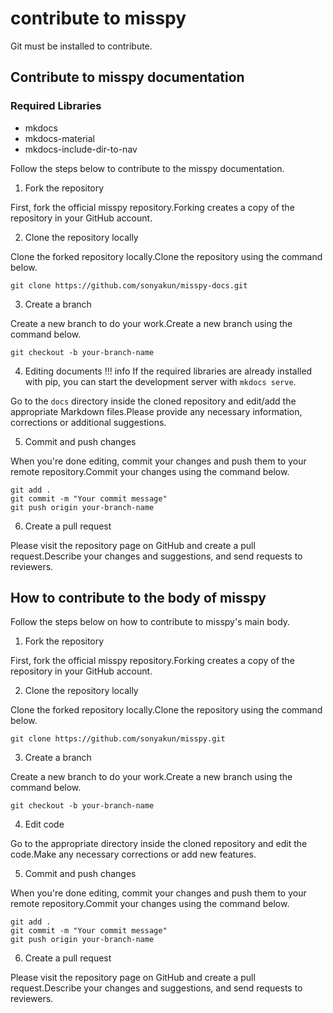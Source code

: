 # contribute to misspy
Git must be installed to contribute.
## **Contribute to misspy documentation**

### Required Libraries
* mkdocs
* mkdocs-material
* mkdocs-include-dir-to-nav

Follow the steps below to contribute to the misspy documentation.

1. Fork the repository

First, fork the official misspy repository.Forking creates a copy of the repository in your GitHub account.

2. Clone the repository locally

Clone the forked repository locally.Clone the repository using the command below.

```
git clone https://github.com/sonyakun/misspy-docs.git
```

3. Create a branch

Create a new branch to do your work.Create a new branch using the command below.

```
git checkout -b your-branch-name
```

4. Editing documents
!!! info
    If the required libraries are already installed with pip, you can start the development server with `mkdocs serve`.


Go to the `docs` directory inside the cloned repository and edit/add the appropriate Markdown files.Please provide any necessary information, corrections or additional suggestions.

5. Commit and push changes

When you're done editing, commit your changes and push them to your remote repository.Commit your changes using the command below.

```
git add .
git commit -m "Your commit message"
git push origin your-branch-name
```

6. Create a pull request

Please visit the repository page on GitHub and create a pull request.Describe your changes and suggestions, and send requests to reviewers.

## **How to contribute to the body of misspy**

Follow the steps below on how to contribute to misspy's main body.

1. Fork the repository

First, fork the official misspy repository.Forking creates a copy of the repository in your GitHub account.

2. Clone the repository locally

Clone the forked repository locally.Clone the repository using the command below.

```
git clone https://github.com/sonyakun/misspy.git
```

3. Create a branch

Create a new branch to do your work.Create a new branch using the command below.

```
git checkout -b your-branch-name
```

4. Edit code

Go to the appropriate directory inside the cloned repository and edit the code.Make any necessary corrections or add new features.

5. Commit and push changes

When you're done editing, commit your changes and push them to your remote repository.Commit your changes using the command below.

```
git add .
git commit -m "Your commit message"
git push origin your-branch-name
```

6. Create a pull request

Please visit the repository page on GitHub and create a pull request.Describe your changes and suggestions, and send requests to reviewers.